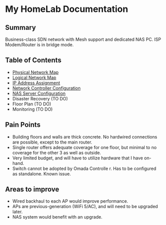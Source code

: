 # My HomeLab Documentation

## Summary

Business-class SDN network with Mesh support and dedicated NAS PC. ISP Modem/Router is in bridge mode.

## Table of Contents

- [Physical Network Map](./maps/physical.map.pdf)
- [Logical Network Map](./maps/logical.pdf)
- [IP Address Assignment](./ip.addresses.md)
- [Network Controller Configuration](./config/controller.md)
- [NAS Server Configuration](./config/nas.md)
- Disaster Recovery (TO DO)
- Floor Plan (TO DO)
- Monitoring (TO DO)

## Pain Points

- Building floors and walls are thick concrete. No hardwired connections are possible, except to the main router.
- Single router offers adequate coverage for one floor, but minimal to no coverage for the other 3 as well as outside.
- Very limited budget, and will have to utilize hardware that I have on-hand.
- Switch cannot be adopted by Omada Controlle r. Has to be configured as standalone. Known issue.

## Areas to improve

- Wired backhaul to each AP would improve performance.
- APs are previous-generation (WiFi 5/AC), and will need to be upgraded later.
- NAS system would benefit with an upgrade.
